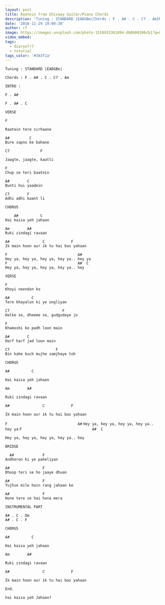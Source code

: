 ```yaml
---
layout: post
title: Raatein from Shivaay Guitar/Piano Chords
description: 'Tuning : STANDARD |EADGBe|Chords : F . A# . C . C7 . AmINTRO :&nbsp;F . A#F . A# . CVERSEF &nbsp; &nbsp;&nbsp;Raatein tere sirhaane&nbsp; &nbsp; &nbsp...'
date: '2016-11-29 19:00:38'
author: r7
image: https://images.unsplash.com/photo-1510915361894-db8b60106cb1?q=80&w=2940&auto=format&fit=crop&ixlib=rb-4.1.0&ixid=M3wxMjA3fDB8MHxwaG90by1wYWdlfHx8fGVufDB8fHx8fA%3D%3D
video_embed:
tags:
  - diaryofr7
  - tutorial
tags_color: '#383f1a'
---
```

`Tuning : STANDARD |EADGBe|`

`Chords : F . A# . C . C7 . Am`

```
INTRO :

F . A#
```

`F . A# . C`

```
VERSE

F
```
`Raatein tere sirhaane`

```
A#         C
Bure sapno ke bahane
```
`C7              F`

```
Jaagte, jaagte, kaatli
```

```
F
Chup se teri baatein
```

```
A#        C
Bunti hui yaadein
```

```
C7        F
Adhi adhi baant li
```

```
CHORUS

    A#          C
Hai kaisa yeh jahaan
```

```
Am        A#
Ruki zindagi ravaan
```

```
A#               C            F
Ik main hoon aur ik tu hai bas yahaan
```

```
F                                A#
Hey ya, hey ya, hey ya, hey ya.. hey ya
F                                A#  C
Hey ya, hey ya, hey ya, hey ya.. hey
```

```
VERSE

F
Khoyi neendon ko
```

```
A#          C
Tere khayalon ki ye ungliyan
```

```
C7                        F
Halke se, dheeme se, gudgudaye jo
```

```
F
Khamoshi ko padh loon main
```

```
A#        C
Harf harf jad loon main
```

```
C7                     F
Bin kahe kuch mujhe samjhaye toh
```
`CHORUS`

```
A#          C
```

`Hai kaisa yeh jahaan`

```
Am        A#
```

`Ruki zindagi ravaan`

```
A#               C            F
```

```
Ik main hoon aur ik tu hai bas yahaan
```

`F                                A#`
`Hey ya, hey ya, hey ya, hey ya.. hey ya`
`F                                A#  C`

```
Hey ya, hey ya, hey ya, hey ya.. hey
```

```
BRIDGE

  A#             F
Andheron ki ye paheliyan
```

```
A#               F         
Dhoop teri se ho jaaye dhuan
```

```
A#               F
Tujhse mile hain rang jahaan ke
```

```
A#               F
Hone tere se hai hona mera
```

```
INSTRUMENTAL PART

A# . C . Dm
A# . C . F
```
`CHORUS`

```
A#          C
```

`Hai kaisa yeh jahaan`

```
Am        A#
```

`Ruki zindagi ravaan`

```
A#               C            F
```

```
Ik main hoon aur ik tu hai bas yahaan

End.

hai kaisa yeh Jahaan?
```
